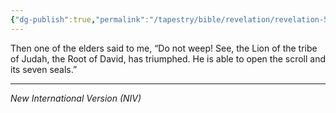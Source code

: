 ```yaml
---
{"dg-publish":true,"permalink":"/tapestry/bible/revelation/revelation-5-5/","title":"Revelation 5:5","tags":["bible-verse","bible-verse"],"dgHomeLink":true,"dgShowLocalGraph":true,"dgEnableSearch":true}
---
```



Then one of the elders said to me, “Do not weep! See, the Lion of the tribe of Judah, the Root of David, has triumphed. He is able to open the scroll and its seven seals.”

---
*New International Version (NIV)*